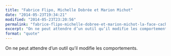 ```yaml
---
title: "Fabrice Flipo, Michelle Dobrée et Marion Michot"
date: "2014-05-23T19:34:21"
modified: "2014-05-23T23:20:56"
permalink: "fabrice-flipo-michelle-dobree-et-marion-michot-la-face-cachee-du-numerique/index.html"
excerpt: "On ne peut attendre d’un outil qu’il modifie les comportements."
format: "quote"
---
```

On ne peut attendre d’un outil qu’il modifie les comportements.